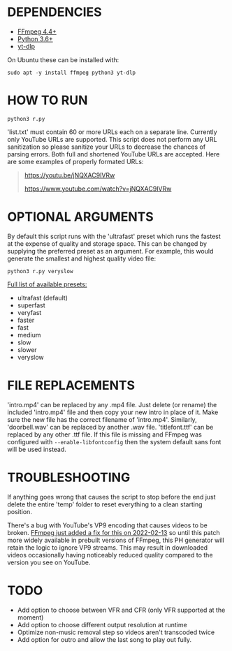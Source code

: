 # DEPENDENCIES
- [FFmpeg 4.4+](https://www.ffmpeg.org/)
- [Python 3.6+](https://www.python.org/)
- [yt-dlp](https://github.com/yt-dlp/yt-dlp)

On Ubuntu these can be installed with:

`sudo apt -y install ffmpeg python3 yt-dlp`

# HOW TO RUN
`python3 r.py`

'list.txt' must contain 60 or more URLs each on a separate line. Currently only YouTube URLs are supported. This script does not perform any URL sanitization so please sanitize your URLs to decrease the chances of parsing errors. Both full and shortened YouTube URLs are accepted. Here are some examples of properly formated URLs:
> https://youtu.be/jNQXAC9IVRw
> 
> https://www.youtube.com/watch?v=jNQXAC9IVRw

# OPTIONAL ARGUMENTS
By default this script runs with the 'ultrafast' preset which runs the fastest at the expense of quality and storage space. This can be changed by supplying the preferred preset as an argument. For example, this would generate the smallest and highest quality video file:

`python3 r.py veryslow`

[Full list of available presets:](https://trac.ffmpeg.org/attachment/wiki/Encode/H.264/encoding_time.png)
- ultrafast (default)
- superfast
- veryfast
- faster
- fast
- medium
- slow
- slower
- veryslow

# FILE REPLACEMENTS
'intro.mp4' can be replaced by any .mp4 file. Just delete (or rename) the included 'intro.mp4' file and then copy your new intro in place of it. Make sure the new file has the correct filename of 'intro.mp4'. Similarly, 'doorbell.wav' can be replaced by another .wav file. 'titlefont.ttf' can be replaced by any other .ttf file. If this file is missing and FFmpeg was configured with `--enable-libfontconfig` then the system default sans font will be used instead.

# TROUBLESHOOTING
If anything goes wrong that causes the script to stop before the end just delete the entire 'temp' folder to reset everything to a clean starting position.

There's a bug with YouTube's VP9 encoding that causes videos to be broken. [FFmpeg just added a fix for this on 2022-02-13](http://git.videolan.org/?p=ffmpeg.git;a=commitdiff;h=68595b46cb374658432fff998e82e5ff434557ac) so until this patch more widely available in prebuilt versions of FFmpeg, this PH generator will retain the logic to ignore VP9 streams. This may result in downloaded videos occasionally having noticeably reduced quality compared to the version you see on YouTube.

# TODO
- Add option to choose between VFR and CFR (only VFR supported at the moment)
- Add option to choose different output resolution at runtime
- Optimize non-music removal step so videos aren't transcoded twice
- Add option for outro and allow the last song to play out fully.
